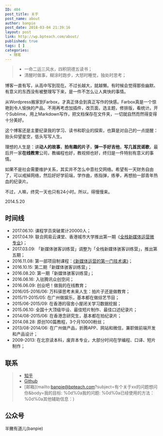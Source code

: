 ```yaml
---
ID: 404
post_title: 关于
post_name: about
author: banpie
post_date: 2018-03-04 21:39:16
layout: post
link: http://wp.bpteach.com/about/
published: true
tags: [ ]
categories:
  - 随笔
---
```

> - 一命二运三风水，四积阴德五读书；
> - 清醒时做事，糊涂时跑步，大怒时睡觉，独处时思考；

博客一直有写，从高中写到现在。不过长越大，就越懒。有时候会觉得那些幽默、有意义的东西没有被整理写下来，是一件不怎么让人爽快的事情。

从Wordpress搬家到Farbox，才真正体会到真正写作的快感。Farbox真是一个惊艳到令人愉快的产品。不用再考虑加插件，改页面，选主题，修排版，看统计。开个Sublime，用上Markdown写作，把文档保存在文件夹，一切就自然而然得变得十分美好。

这个博客还是主要纪录我的学习、读书和职业的探索，也算是对自己的一点提醒：抬头仰望星空，低头写写人生。

理想的人生是：讲**动人的故事**，**拍有趣的片子**，**弹一手好吉他**，**写几首民谣歌**，最后开一家**在线教育**公司，教编程也好，教视频也好，终归是一件特别有意义的事情。

如果不是社会需要维护关系，其实并不怎么中意社交网络。希望有一天财务自由了，可以戒掉网络，然后好好学前端，学作曲，练指弹，练拳，再想拍一部青年热血的纪录片。

不过，人嘛，终究一天也只有24小时。所以，得慢慢来。

2014.5.20

## 时间线

- 2017.06.10: 课程学员突破累计20000人；
- 2017.04.19: 联合网易云课堂、香港城市大学推出第一期《[全栈新媒体运营微专业](http://mooc.study.163.com/smartSpec/detail/1001268002.htm)》；
- 2017.03.09: 「新媒体骇客训练营」调整为「全栈新媒体骇客训练营」，推出第五期；
- 2016.11.08: 第一部项目制课程：[《新媒体运营的第一门技术课》](http://learn.bpteach.com/course/1)；
- 2016.10.15: 第二期「新媒体骇客训练营」；
- 2016.08.20: 第一期「新媒体骇客训练营」；
- 2016.06.16: 入驻腾讯众创空间；
- 2016.06.09: 创业吧！做我的在线教育；
- 2016/05-2016/06: 万科驿思考未来人生：拍片子还是做教育；
- 2015/11-2015/05: 在广州做娱乐，基本都在做综艺节目；
- 2015/06-2015/09: 在香港的宿舍小屋闭关学习数据挖掘；
- 2015.06.10: 全国十大顶级毕设、最佳短片制作、最佳口述纪录片；
- 2014/08-2015/06: 在香港念研究生，基本都在拍纪录片；
- 2014.08.28: 原创100篇教程，3个月10000粉丝；
- 2013/08-2014/06: 在广州做产品，折腾APP、网站和微信，兼职做前端开发和产品设计；
- 2009-2013: 在北京读本科，废弃本专业，大部分时间在学编程、口译、短片制作；

## 联系

> -  [知乎](http://www.zhihu.com/people/halfpie) 
> -  [Github](https://github.com/devmidai)
> -  [邮箱](mailto:banpie@bpteach.com?subject=有个关于xx的问题想问你&body=我的目标: %0d%0a我的问题: %0d%0a已经使用的方法：%0d%0a其他辅助信息：)

## 公众号
半撇有道儿(banpie)